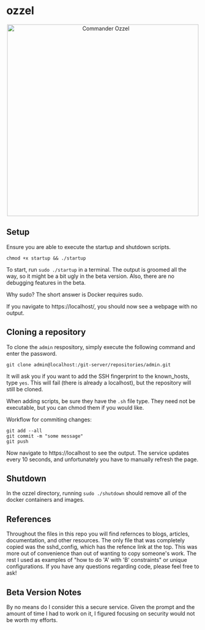 # ozzel

<p align="center">
  <img src="https://vignette.wikia.nocookie.net/starwars/images/9/90/Ozzel.jpg/revision/latest/scale-to-width-down/500?cb=20090331015238" width="500" title="Commander Ozzel"
</p>

## Setup

Ensure you are able to execute the startup and shutdown scripts.

`chmod +x startup && ./startup`


To start, run `sudo ./startup` in a terminal. The output is groomed all the way, so it might be a bit ugly in the beta version. Also, there are no debugging features in the beta. 

Why sudo? The short answer is Docker requires sudo.


If you navigate to https://localhost/, you should now see a webpage with no output.


## Cloning a repository

To clone the `admin` respository, simply execute the following command and enter the password.

`git clone admin@localhost:/git-server/repositories/admin.git`

It will ask you if you want to add the SSH fingerprint to the known_hosts, type `yes`. This will fail (there is already a localhost), but the repository will still be cloned.

When adding scripts, be sure they have the `.sh` file type. They need not be executable, but you can chmod them if you would like.

Workflow for commiting changes:

```
git add --all
git commit -m "some message"
git push
```

Now navigate to https://localhost to see the output. The service updates every 10 seconds, and unfortunately you have to manually refresh the page.

## Shutdown

In the ozzel directory, running `sudo ./shutdown` should remove all of the docker containers and images.

## References

Throughout the files in this repo you will find refernces to blogs, articles, documentation, and other resources. The only file that was completely copied was the sshd_config, which has the refence link at the top. This was more out of convenience than out of wanting to copy someone's work. The rest I used as examples of "how to do 'A' with 'B' constraints" or unique configurations. If you have any questions regarding code, please feel free to ask!

## Beta Version Notes

By no means do I consider this a secure service. Given the prompt and the amount of time I had to work on it, I figured focusing on security would not be worth my efforts.
